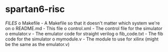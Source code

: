 # spartan6-risc

*FILES*
o Makefile - A Makefile so that it doesn't matter which system we're on
o README.md - This file
o control.xml - The control file for the simulator
o emulator.v - The emulator code for straight verilog
o fib_code.txt - The fib code for the simulator
o mymodule.v - The module to use for xilinx (might be the same as the emulator.v)
